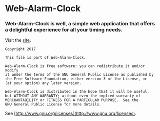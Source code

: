 # Web-Alarm-Clock  
  
### Web-Alarm-Clock is well, a simple web application that offers a delightful experience for all your timing needs.  
  
 Visit the [site](https://nuhman.github.io/Web-Alarm-Clock/).  
   
 ```
 Copyright 2017

This file is part of Web-Alarm-Clock.

Web-Alarm-Clock is free software: you can redistribute it and/or modify
it under the terms of the GNU General Public License as published by
the Free Software Foundation, either version 3 of the License, or
(at your option) any later version.

Web-Alarm-Clock is distributed in the hope that it will be useful,
but WITHOUT ANY WARRANTY; without even the implied warranty of
MERCHANTABILITY or FITNESS FOR A PARTICULAR PURPOSE.  See the
GNU General Public License for more details.
```
See [http://www.gnu.org/licenses](http://www.gnu.org/licenses).
